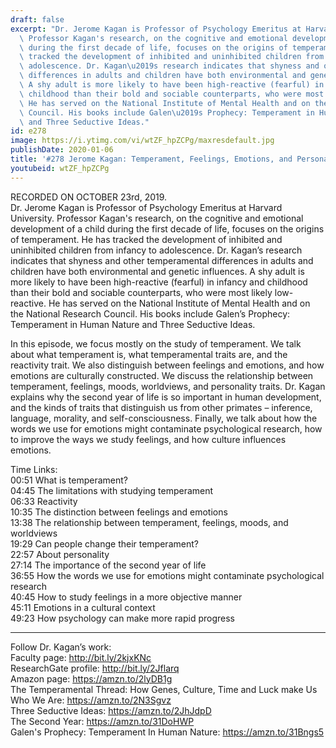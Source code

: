 ```yaml
---
draft: false
excerpt: "Dr. Jerome Kagan is Professor of Psychology Emeritus at Harvard University.\
  \ Professor Kagan's research, on the cognitive and emotional development of a child\
  \ during the first decade of life, focuses on the origins of temperament. He has\
  \ tracked the development of inhibited and uninhibited children from infancy to\
  \ adolescence. Dr. Kagan\u2019s research indicates that shyness and other temperamental\
  \ differences in adults and children have both environmental and genetic influences.\
  \ A shy adult is more likely to have been high-reactive (fearful) in infancy and\
  \ childhood than their bold and sociable counterparts, who were most likely low-reactive.\
  \ He has served on the National Institute of Mental Health and on the National Research\
  \ Council. His books include Galen\u2019s Prophecy: Temperament in Human Nature\
  \ and Three Seductive Ideas."
id: e278
image: https://i.ytimg.com/vi/wtZF_hpZCPg/maxresdefault.jpg
publishDate: 2020-01-06
title: '#278 Jerome Kagan: Temperament, Feelings, Emotions, and Personality'
youtubeid: wtZF_hpZCPg
---
```

RECORDED ON OCTOBER 23rd, 2019.  
Dr. Jerome Kagan is Professor of Psychology Emeritus at Harvard University. Professor Kagan's research, on the cognitive and emotional development of a child during the first decade of life, focuses on the origins of temperament. He has tracked the development of inhibited and uninhibited children from infancy to adolescence. Dr. Kagan’s research indicates that shyness and other temperamental differences in adults and children have both environmental and genetic influences. A shy adult is more likely to have been high-reactive (fearful) in infancy and childhood than their bold and sociable counterparts, who were most likely low-reactive. He has served on the National Institute of Mental Health and on the National Research Council. His books include Galen’s Prophecy: Temperament in Human Nature and Three Seductive Ideas.

In this episode, we focus mostly on the study of temperament. We talk about what temperament is, what temperamental traits are, and the reactivity trait. We also distinguish between feelings and emotions, and how emotions are culturally constructed. We discuss the relationship between temperament, feelings, moods, worldviews, and personality traits. Dr. Kagan explains why the second year of life is so important in human development, and the kinds of traits that distinguish us from other primates – inference, language, morality, and self-consciousness. Finally, we talk about how the words we use for emotions might contaminate psychological research, how to improve the ways we study feelings, and how culture influences emotions.

Time Links:  
00:51  What is temperament?  
04:45  The limitations with studying temperament  
06:33  Reactivity   
10:35  The distinction between feelings and emotions   
13:38  The relationship between temperament, feelings, moods, and worldviews  
19:29  Can people change their temperament?  
22:57  About personality  
27:14  The importance of the second year of life    
36:55  How the words we use for emotions might contaminate psychological research  
40:45  How to study feelings in a more objective manner  
45:11  Emotions in a cultural context  
49:23  How psychology can make more rapid progress

---

Follow Dr. Kagan’s work:  
Faculty page: http://bit.ly/2kjxKNc  
ResearchGate profile: http://bit.ly/2Jflarq  
Amazon page: https://amzn.to/2lyDB1g  
The Temperamental Thread: How Genes, Culture, Time and Luck make Us Who We Are: https://amzn.to/2N3Sgvz  
Three Seductive Ideas: https://amzn.to/2JhJdpD  
The Second Year: https://amzn.to/31DoHWP  
Galen's Prophecy: Temperament In Human Nature: https://amzn.to/31Bngs5
